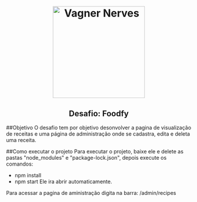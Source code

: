 <h1 align="center">
    <img alt="Vagner Nerves" src="https://github.com/VagnerNerves/bootcamp-launchbase-desafios-04/imgs/VagnerNerves" width="250px" />
</h1>

<h2 align="center">
  Desafio: Foodfy
</h2>

##Objetivo
O desafio tem por objetivo desonvolver a pagina de visualização de receitas e uma página de administração onde se cadastra, edita e deleta uma receita.

##Como executar o projeto
Para executar o projeto, baixe ele e delete as pastas "node_modules" e "package-lock.json", depois execute os comandos:
- npm install
- npm start
Ele ira abrir automaticamente.

Para acessar a pagina de aministração digita na barra: /admin/recipes
 

